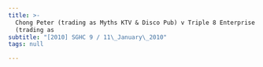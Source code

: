 ```yaml
---
title: >-
  Chong Peter (trading as Myths KTV & Disco Pub) v Triple 8 Enterprise Pte Ltd
  (trading as
subtitle: "[2010] SGHC 9 / 11\_January\_2010"
tags: null

---
```



